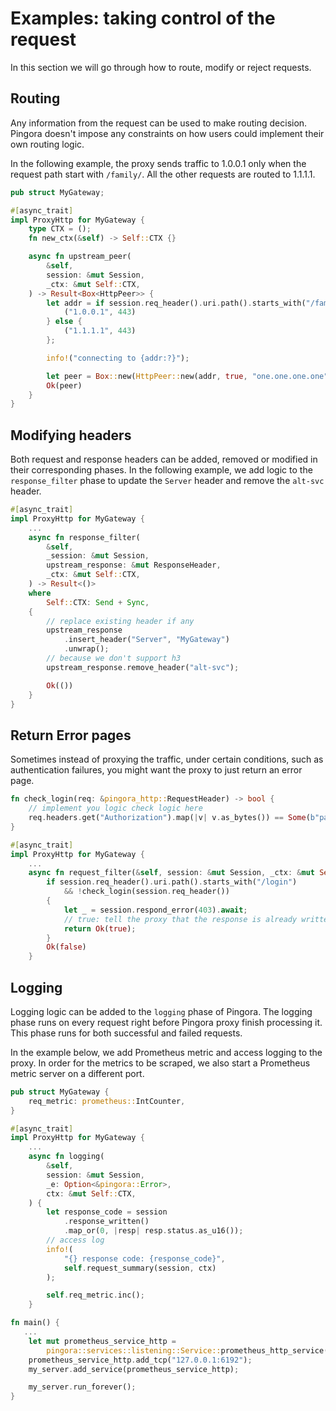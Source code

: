 # Examples: taking control of the request

In this section we will go through how to route, modify or reject requests.

## Routing
Any information from the request can be used to make routing decision. Pingora doesn't impose any constraints on how users could implement their own routing logic.

In the following example, the proxy sends traffic to 1.0.0.1 only when the request path start with `/family/`. All the other requests are routed to 1.1.1.1.

```Rust
pub struct MyGateway;

#[async_trait]
impl ProxyHttp for MyGateway {
    type CTX = ();
    fn new_ctx(&self) -> Self::CTX {}

    async fn upstream_peer(
        &self,
        session: &mut Session,
        _ctx: &mut Self::CTX,
    ) -> Result<Box<HttpPeer>> {
        let addr = if session.req_header().uri.path().starts_with("/family/") {
            ("1.0.0.1", 443)
        } else {
            ("1.1.1.1", 443)
        };

        info!("connecting to {addr:?}");

        let peer = Box::new(HttpPeer::new(addr, true, "one.one.one.one".to_string())?);
        Ok(peer)
    }
}
```


## Modifying headers

Both request and response headers can be added, removed or modified in their corresponding phases. In the following example, we add logic to the `response_filter` phase to update the `Server` header and remove the `alt-svc` header.

```Rust
#[async_trait]
impl ProxyHttp for MyGateway {
    ...
    async fn response_filter(
        &self,
        _session: &mut Session,
        upstream_response: &mut ResponseHeader,
        _ctx: &mut Self::CTX,
    ) -> Result<()>
    where
        Self::CTX: Send + Sync,
    {
        // replace existing header if any
        upstream_response
            .insert_header("Server", "MyGateway")
            .unwrap();
        // because we don't support h3
        upstream_response.remove_header("alt-svc");

        Ok(())
    }
}
```

## Return Error pages

Sometimes instead of proxying the traffic, under certain conditions, such as authentication failures, you might want the proxy to just return an error page.

```Rust
fn check_login(req: &pingora_http::RequestHeader) -> bool {
    // implement you logic check logic here
    req.headers.get("Authorization").map(|v| v.as_bytes()) == Some(b"password")
}

#[async_trait]
impl ProxyHttp for MyGateway {
    ...
    async fn request_filter(&self, session: &mut Session, _ctx: &mut Self::CTX) -> Result<bool> {
        if session.req_header().uri.path().starts_with("/login")
            && !check_login(session.req_header())
        {
            let _ = session.respond_error(403).await;
            // true: tell the proxy that the response is already written
            return Ok(true);
        }
        Ok(false)
    }
```
## Logging

Logging logic can be added to the `logging` phase of Pingora. The logging phase runs on every request right before Pingora proxy finish processing it. This phase runs for both successful and failed requests.

In the example below, we add Prometheus metric and access logging to the proxy. In order for the metrics to be scraped, we also start a Prometheus metric server on a different port.


``` Rust
pub struct MyGateway {
    req_metric: prometheus::IntCounter,
}

#[async_trait]
impl ProxyHttp for MyGateway {
    ...
    async fn logging(
        &self,
        session: &mut Session,
        _e: Option<&pingora::Error>,
        ctx: &mut Self::CTX,
    ) {
        let response_code = session
            .response_written()
            .map_or(0, |resp| resp.status.as_u16());
        // access log
        info!(
            "{} response code: {response_code}",
            self.request_summary(session, ctx)
        );

        self.req_metric.inc();
    }

fn main() {
   ...
    let mut prometheus_service_http =
        pingora::services::listening::Service::prometheus_http_service();
    prometheus_service_http.add_tcp("127.0.0.1:6192");
    my_server.add_service(prometheus_service_http);

    my_server.run_forever();
}
```
